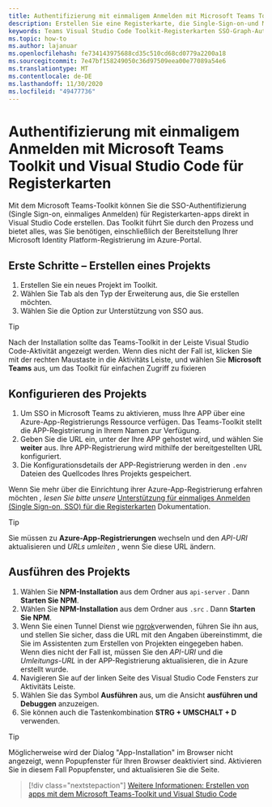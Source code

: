 ```yaml
---
title: Authentifizierung mit einmaligem Anmelden mit Microsoft Teams Toolkit und Visual Studio Code für Registerkarten
description: Erstellen Sie eine Registerkarte, die Single-Sign-on-und Microsoft Graph-Aufrufe direkt in Visual Studio Code mit dem Microsoft Teams-Toolkit unterstützt.
keywords: Teams Visual Studio Code Toolkit-Registerkarten SSO-Graph-Authentifizierung Azure Identity Platform
ms.topic: how-to
ms.author: lajanuar
ms.openlocfilehash: fe734143975688cd35c510cd68cd0779a2200a18
ms.sourcegitcommit: 7e47bf158249050c36d97509eea00e77089a54e6
ms.translationtype: MT
ms.contentlocale: de-DE
ms.lasthandoff: 11/30/2020
ms.locfileid: "49477736"
---
```

# <a name="single-sign-on-authentication-with-teams-toolkit-and-visual-studio-code-for-tabs"></a>Authentifizierung mit einmaligem Anmelden mit Microsoft Teams Toolkit und Visual Studio Code für Registerkarten

Mit dem Microsoft Teams-Toolkit können Sie die SSO-Authentifizierung (Single Sign-on, einmaliges Anmelden) für Registerkarten-apps direkt in Visual Studio Code erstellen. Das Toolkit führt Sie durch den Prozess und bietet alles, was Sie benötigen, einschließlich der Bereitstellung Ihrer Microsoft Identity Platform-Registrierung im Azure-Portal.

## <a name="get-started--create-a-project"></a>Erste Schritte – Erstellen eines Projekts

1. Erstellen Sie ein neues Projekt im Toolkit.
1. Wählen Sie Tab als den Typ der Erweiterung aus, die Sie erstellen möchten.
1. Wählen Sie die Option zur Unterstützung von SSO aus.

> [!TIP]
> Nach der Installation sollte das Teams-Toolkit in der Leiste Visual Studio Code-Aktivität angezeigt werden. Wenn dies nicht der Fall ist, klicken Sie mit der rechten Maustaste in die Aktivitäts Leiste, und wählen Sie **Microsoft Teams** aus, um das Toolkit für einfachen Zugriff zu fixieren

## <a name="configure-your-project"></a>Konfigurieren des Projekts

1. Um SSO in Microsoft Teams zu aktivieren, muss Ihre APP über eine Azure-App-Registrierungs Ressource verfügen. Das Teams-Toolkit stellt die APP-Registrierung in Ihrem Namen zur Verfügung.
1. Geben Sie die URL ein, unter der Ihre APP gehostet wird, und wählen Sie **weiter** aus. Ihre APP-Registrierung wird mithilfe der bereitgestellten URL konfiguriert.
1. Die Konfigurationsdetails der APP-Registrierung werden in den `.env` Dateien des Quellcodes Ihres Projekts gespeichert.

Wenn Sie mehr über die Einrichtung ihrer Azure-App-Registrierung erfahren möchten _, lesen Sie bitte unsere_ [Unterstützung für einmaliges Anmelden (Single Sign-on, SSO) für die Registerkarten](../tabs/how-to/authentication/auth-aad-sso.md) Dokumentation.

> [!TIP]
> Sie müssen zu **Azure-App-Registrierungen** wechseln und den *API-URI* aktualisieren und *URLs umleiten* , wenn Sie diese URL ändern.

## <a name="run-your-project"></a>Ausführen des Projekts

1. Wählen Sie **NPM-Installation** aus dem Ordner aus `api-server` . Dann **Starten Sie NPM**.
1. Wählen Sie **NPM-Installation** aus dem Ordner aus `.src` . Dann **Starten Sie NPM**.
1. Wenn Sie einen Tunnel Dienst wie [ngrok](https://ngrok.com/)verwenden, führen Sie ihn aus, und stellen Sie sicher, dass die URL mit den Angaben übereinstimmt, die Sie im Assistenten zum Erstellen von Projekten eingegeben haben. Wenn dies nicht der Fall ist, müssen Sie den _API-URI_ und die _Umleitungs-URL_ in der APP-Registrierung aktualisieren, die in Azure erstellt wurde.
1. Navigieren Sie auf der linken Seite des Visual Studio Code Fensters zur Aktivitäts Leiste.
1. Wählen Sie das Symbol **Ausführen** aus, um die Ansicht **ausführen und Debuggen** anzuzeigen.
1. Sie können auch die Tastenkombination **STRG + UMSCHALT + D** verwenden.

> [!TIP]
> Möglicherweise wird der Dialog "App-Installation" im Browser nicht angezeigt, wenn Popupfenster für Ihren Browser deaktiviert sind. Aktivieren Sie in diesem Fall Popupfenster, und aktualisieren Sie die Seite.

> [!div class="nextstepaction"]
> [Weitere Informationen: Erstellen von apps mit dem Microsoft Teams-Toolkit und Visual Studio Code](visual-studio-code-overview.md)
